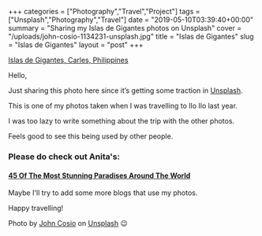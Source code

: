 +++
categories = ["Photography","Travel","Project"]
tags = ["Unsplash","Photography","Travel"]
date = "2019-05-10T03:39:40+00:00"
summary = "Sharing my Islas de Gigantes photos on Unsplash"
cover = "/uploads/john-cosio-1134231-unsplash.jpg"
title = "Islas de Gigantes"
slug = "Islas de Gigantes"
layout = "post"
+++

[Islas de Gigantes, Carles, Philippines](https://unsplash.com/search/photos/islas-de-gigantes%2C-carles%2C-philippines)

Hello,

Just sharing this photo here since it&#8217;s getting some traction in [Unsplash](https://unsplash.com/@jcosio).

This is one of my photos taken when I was travelling to Ilo Ilo last year.

I was too lazy to write something about the trip with the other photos.

Feels good to see this being used by other people.

### Please do check out Anita's:
#### [45 Of The Most Stunning Paradises Around The World](https://anitahendrieka.com/45-of-the-most-stunning-paradises-around-the-world)

Maybe I'll try to add some more blogs that use my photos.

Happy travelling!

Photo by&nbsp;[John Cosio](https://unsplash.com/photos/xCZ8ynsCfrw?utm_source=unsplash&utm_medium=referral&utm_content=creditCopyText)&nbsp;on&nbsp;[Unsplash](https://unsplash.com/@jcosio?utm_source=unsplash&utm_medium=referral&utm_content=creditCopyText) 😉
